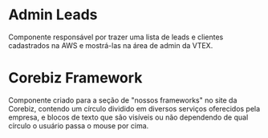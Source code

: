 # Admin Leads

Componente responsável por trazer uma lista de
leads e clientes cadastrados na AWS e mostrá-las
na área de admin da VTEX.

# Corebiz Framework

Componente criado para a seção de "nossos frameworks"
no site da Corebiz, contendo um círculo dividido em
diversos serviços oferecidos pela empresa, e blocos de
texto que são visíveis ou não dependendo de qual
círculo o usuário passa o mouse por cima.
